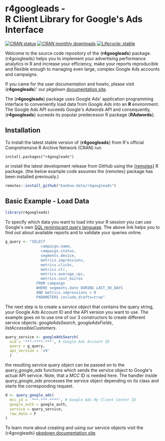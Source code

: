 
# r4googleads -<br> R Client Library for Google's Ads Interface

<!-- badges: start -->
[![CRAN status](https://www.r-pkg.org/badges/version/r4googleads)](https://CRAN.R-project.org/package=r4googleads)
[![CRAN monthly downloads](https://cranlogs.r-pkg.org/badges/r4googleads)](https://cran.r-project.org/package=r4googleads)
[![Lifecycle: stable](https://img.shields.io/badge/lifecycle-stable-brightgreen.svg)](https://lifecycle.r-lib.org/articles/stages.html#stable)
<!-- badges: end -->

Welcome to the source code repository of the {**r4googleads**} package. {r4googleads} helps you to implement your advertising performance analytics in R and increase your efficiency, make your reports reproducible and flexible enough to managing even large, complex Google Ads accounts and campaigns.

If you came for the user documentation and howto, please visit {**r4googleads**}' our *pkgdown* [documentation site](https://banboo-data.github.io/r4googleads). 

The {**r4googleads**} package uses Google Ads' application programming interface to conveniently load data from *Google Ads* into an **R** environment. The Google Ads API suceeds Google's *Adwords API* and consequently, {**r4googleads**} suceeds its popular predecessor R package {**RAdwords**}.


## Installation

To install the latest stable version of {**r4googleads**} from R's official Comprehensive R Archive Network (CRAN) run

```r{eval=FALSE,message=FALSE, warning=FALSE}
install.packages("r4googleads")
```

or install the latest development release from GitHub using the [{remotes}](https://cran.r-project.org/web/packages/remotes/index.html) R package. 
(the below example code assumes the {remotes} package has been installed previously.)

```R
remotes::install_github("banboo-data/r4googleads")
```

## Basic Example - Load Data

```r
library(r4googleads)
```

To specify which data you want to load into your R session you can use Google's own [SQL reminiscant query language](https://developers.google.com/google-ads/api/fields/v9/overview_query_builder). The above link helps you to find out about available reports and to validate your queries online.

```R
g_query <- "SELECT
                campaign.name, 
                campaign.status,
                segments.device, 
                metrics.impressions,
                metrics.clicks, 
                metrics.ctr,
                metrics.average_cpc, 
                metrics.cost_micros
              FROM campaign
              WHERE segments.date DURING LAST_30_DAYS
              AND metrics.impressions > 0
              PARAMETERS include_drafts=true"
```

The next step is to create a *service object* that contains the query string, your Google Ads Account ID and the API version you want to use. The example goes on to use one of our 3 constructors to create different service objects: *googleAdsSearch*, *googleAdsFields*,
*listAccessibleCustomers*. 

```R
query_service <- googleAdsSearch(
  aid = '***-****-***', # Google Ads Account ID
  query = g_query,
  api_version = 'v9'
  )
```

the resulting service query object can be passed on to the *query_google_ads* functions which sends the service object to Google's actual API service. Note, that a *MCC* ID is needed here. The handler inside *query_google_ads* processes the service object depending on its class and starts the corresponding request. 

```R
d <- query_google_ads(
  mcc_id = '***-***-****', # Google Ads My Client Center ID
  google_auth = google_auth,
  service = query_service,
  raw_data = F
)
```

To learn more about creating and using our service objects visit the {r4googleads} [pkgdown documentation site](https://banboo-data.github.io/r4googleads). 
